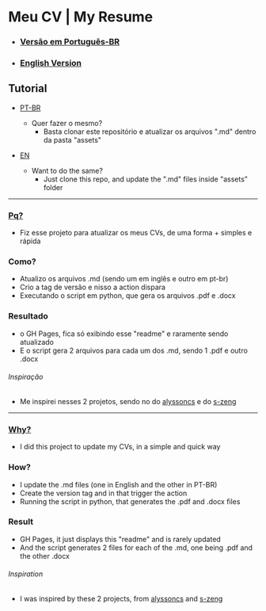 # Meu CV | My Resume

- ### [Versão em Português-BR](./assets/resume_br.md)

- ### [English Version](./assets/resume_en.md)

## Tutorial

- [PT-BR](#pq)
  - Quer fazer o mesmo? 
    - Basta clonar este repositório e atualizar os arquivos ".md" dentro da pasta "assets"


- [EN](#why)
  - Want to do the same?
    - Just clone this repo, and update the ".md" files inside "assets" folder

---

### [Pq?](#tutorial)

- Fiz esse projeto para atualizar os meus CVs, de uma forma + simples e rápida

### Como?

- Atualizo os arquivos .md (sendo um em inglês e outro em pt-br)
- Crio a tag de versão e nisso a action dispara
- Executando o script em python, que gera os arquivos .pdf e .docx

### Resultado

- o GH Pages, fica só exibindo esse "readme" e raramente sendo atualizado
- E o script gera 2 arquivos para cada um dos .md, sendo 1 .pdf e outro .docx

###### Inspiração

- Me inspirei nesses 2 projetos, sendo no do [alyssoncs](https://github.com/alyssoncs/resume) e do [s-zeng](https://github.com/s-zeng/resume)

---

### [Why?](#tutorial)

- I did this project to update my CVs, in a simple and quick way

### How?

- I update the .md files (one in English and the other in PT-BR)
- Create the version tag and in that trigger the action
- Running the script in python, that generates the .pdf and .docx files

### Result

- GH Pages, it just displays this "readme" and is rarely updated
- And the script generates 2 files for each of the .md, one being .pdf and the other .docx

###### Inspiration

- I was inspired by these 2 projects, from [alyssoncs](https://github.com/alyssoncs/resume) and [s-zeng](https://github.com/s-zeng/resume)
